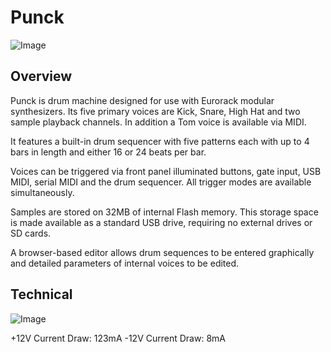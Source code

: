 # Punck
![Image](https://github.com/dchwebb/Punck/raw/master/pictures/Punck_Front.png "icon")

Overview
--------

Punck is drum machine designed for use with Eurorack modular synthesizers. Its five primary voices are Kick, Snare, High Hat and two sample playback channels. In addition a Tom voice is available via MIDI.

It features a built-in drum sequencer with five patterns each with up to 4 bars in length and either 16 or 24 beats per bar.

Voices can be triggered via front panel illuminated buttons, gate input, USB MIDI, serial MIDI and the drum sequencer. All trigger modes are available simultaneously.

Samples are stored on 32MB of internal Flash memory. This storage space is made available as a standard USB drive, requiring no external drives or SD cards.

A browser-based editor allows drum sequences to be entered graphically and detailed parameters of internal voices to be edited.

Technical
------------

![Image](https://github.com/dchwebb/Punck/raw/master/pictures/Punck_Back.png "icon")

+12V Current Draw: 123mA
-12V Current Draw: 8mA